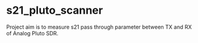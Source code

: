 # s21_pluto_scanner
Project aim is to measure s21 pass through parameter between TX and RX of Analog Pluto SDR.
